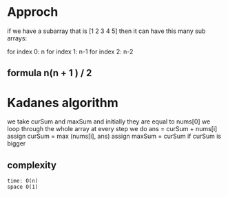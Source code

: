 # Approch
if we have a subarray that is [1 2 3 4 5]
then it can have this many sub arrays:

for index 0: n
for index 1: n-1
for index 2: n-2

## formula n(n + 1 ) / 2

# Kadanes algorithm

we take curSum and maxSum and initially they are equal to nums[0]
we loop through the whole array 
at every step we do ans =  curSum + nums[i]
assign curSum = max (nums[i], ans)
assign maxSum = curSum if curSum is bigger

## complexity
    time: O(n)
    space O(1)
